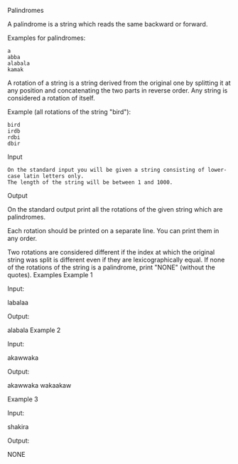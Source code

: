 Palindromes

A palindrome is a string which reads the same backward or forward.

Examples for palindromes:

    a
    abba
    alabala
    kamak

A rotation of a string is a string derived from the original one by splitting it at any position and concatenating the two parts in reverse order. Any string is considered a rotation of itself.

Example (all rotations of the string "bird"):

    bird
    irdb
    rdbi
    dbir

Input

    On the standard input you will be given a string consisting of lower-case latin letters only.
    The length of the string will be between 1 and 1000.

Output

On the standard output print all the rotations of the given string which are palindromes.

Each rotation should be printed on a separate line. You can print them in any order.

Two rotations are considered different if the index at which the original string was split is different even if they are lexicographically equal. If none of the rotations of the string is a palindrome, print "NONE" (without the quotes).
Examples
Example 1

Input:

labalaa

Output:

alabala
Example 2

Input:

akawwaka

Output:

akawwaka
wakaakaw

Example 3

Input:

shakira

Output:

NONE
